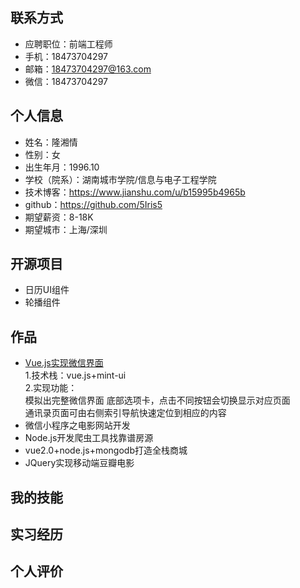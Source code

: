 ## 联系方式
* 应聘职位：前端工程师
* 手机：18473704297
* 邮箱：18473704297@163.com
* 微信：18473704297
## 个人信息
* 姓名：隆湘情
* 性别：女
* 出生年月：1996.10
* 学校（院系）：湖南城市学院/信息与电子工程学院
* 技术博客：https://www.jianshu.com/u/b15995b4965b
* github：https://github.com/5Iris5
* 期望薪资：8-18K
* 期望城市：上海/深圳
## 开源项目
* 日历UI组件
* 轮播组件
## 作品
* [Vue.js实现微信界面](https://5iris5.github.io/WeChat/wechat.html)<br>
1.技术栈：vue.js+mint-ui<br>
2.实现功能：<br>
  模拟出完整微信界面
  底部选项卡，点击不同按钮会切换显示对应页面<br>
  通讯录页面可由右侧索引导航快速定位到相应的内容<br>
* 微信小程序之电影网站开发
* Node.js开发爬虫工具找靠谱房源
* vue2.0+node.js+mongodb打造全栈商城
* JQuery实现移动端豆瓣电影
## 我的技能
## 实习经历
## 个人评价
